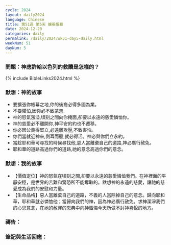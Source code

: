 ```yaml
---
cycle: 2024
layout: daily2024
language: Chinese
title: 第51週 第5天 擴張帳幕
date: 2024-12-20
categories: daily
permalink: /daily/2024/wk51-day5-daily.html
weekNum: 51
dayNum: 5
---
```


### 問題：神應許給以色列的救贖是怎樣的？

{% include BibleLinks2024.html %}

### 默想：神的故事
+ 要擴張你帳幕之地,你的後裔必得多國為業。
+ 不要懼怕,因你必不致蒙羞.
+ 神的怒氣漲溢,頃刻之間向你掩面,卻要以永遠的慈愛憐恤你。
+ 神的慈愛必不離開你,神平安的約也不遷移。
+ 你必因公義得堅立,必遠離欺壓,不致害怕。
+ 你們當就近神來,側耳而聽,就必得活。神必與你們立永約。
+ 當趁耶和華可尋找的時候尋找他,惡人當離棄自己的道路,神必廣行赦免。
+ 耶和華的道路高過你們的道路,祂的意念高過你們的意念。

### 默想：我的故事
+ 【價值定位】神的怒氣在頃刻之間,卻要以永遠的慈愛憐恤我們。在神裡面的平靜安穩，是世界的苦難和驚恐所不能奪取的。默想神的永遠的慈愛，讓祂的慈愛成為我們的安慰和力量。
+ 【生命品格】惡人當離棄自己的道路，不義的人當除掉自己的意念。歸向耶和華，耶和華就必憐恤他；當歸向我們的神，因為神必廣行赦免。求神潔淨我們的心思意念，在祂的赦罪的恩典中向神懺悔今天所做不討神喜悅的地方。

### 禱告：

### 筆記與生活回應：
